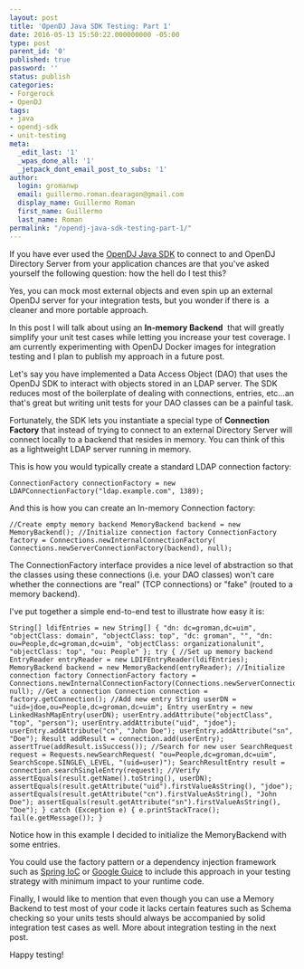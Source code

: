 ```yaml
---
layout: post
title: 'OpenDJ Java SDK Testing: Part 1'
date: 2016-05-13 15:50:22.000000000 -05:00
type: post
parent_id: '0'
published: true
password: ''
status: publish
categories:
- Forgerock
- OpenDJ
tags:
- java
- opendj-sdk
- unit-testing
meta:
  _edit_last: '1'
  _wpas_done_all: '1'
  _jetpack_dont_email_post_to_subs: '1'
author:
  login: gromanwp
  email: guillermo.roman.dearagon@gmail.com
  display_name: Guillermo Roman
  first_name: Guillermo
  last_name: Roman
permalink: "/opendj-java-sdk-testing-part-1/"
---
```

If you have ever used the [OpenDJ Java SDK](https://backstage.forgerock.com/#!/docs/opendj-ldap-sdk/2.6.11/sdk-release-notes) to connect to and OpenDJ Directory Server from your application chances are that you've asked yourself&nbsp;the following question: how the hell do I test this?

Yes, you can mock most external objects and even spin up an external OpenDJ server for your integration tests, but you wonder if there is &nbsp;a cleaner and more portable approach.

In this post I will talk about using an **In-memory Backend** &nbsp;that will greatly simplify your unit test cases while&nbsp;letting you increase your test coverage. I am currently experimenting with OpenDJ Docker images for integration testing and&nbsp;I plan to publish my approach in a future post.  
<!--more-->

Let's say you have implemented a Data Access Object (DAO) that uses the OpenDJ SDK to interact with objects stored in an LDAP server. The SDK reduces most of the boilerplate of dealing with connections, entries, etc...an that's great but writing unit tests for your DAO classes can be a painful task.

Fortunately, the SDK lets you instantiate a special type of **Connection Factory** that instead of trying to connect to an external Directory Server will connect locally to a backend that resides in memory. You can think of this as a lightweight LDAP server running in memory.

This is how you would typically create a standard LDAP connection factory:

```
ConnectionFactory connectionFactory = new LDAPConnectionFactory("ldap.example.com", 1389);
```

And this is how you can create an In-memory Connection factory:

```
//Create empty memory backend MemoryBackend backend = new MemoryBackend(); //Initialize connection factory ConnectionFactory factory = Connections.newInternalConnectionFactory( Connections.newServerConnectionFactory(backend), null);
```

The ConnectionFactory interface provides a nice level of abstraction so that the classes&nbsp;using these connections (i.e. your DAO classes) won't care whether the connections are "real" (TCP connections) or "fake" (routed to a memory backend).

I've put together a simple end-to-end test to illustrate how easy it is:

```
String[] ldifEntries = new String[] { "dn: dc=groman,dc=uim", "objectClass: domain", "objectClass: top", "dc: groman", "", "dn: ou=People,dc=groman,dc=uim", "objectClass: organizationalunit", "objectClass: top", "ou: People" }; try { //Set up memory backend EntryReader entryReader = new LDIFEntryReader(ldifEntries); MemoryBackend backend = new MemoryBackend(entryReader); //Initialize connection factory ConnectionFactory factory = Connections.newInternalConnectionFactory(Connections.newServerConnectionFactory(backend), null); //Get a connection Connection connection = factory.getConnection(); //Add new entry String userDN = "uid=jdoe,ou=People,dc=groman,dc=uim"; Entry userEntry = new LinkedHashMapEntry(userDN); userEntry.addAttribute("objectClass", "top", "person"); userEntry.addAttribute("uid", "jdoe"); userEntry.addAttribute("cn", "John Doe"); userEntry.addAttribute("sn", "Doe"); Result addResult = connection.add(userEntry); assertTrue(addResult.isSuccess()); //Search for new user SearchRequest request = Requests.newSearchRequest( "ou=People,dc=groman,dc=uim", SearchScope.SINGLE\_LEVEL, "(uid=user)"); SearchResultEntry result = connection.searchSingleEntry(request); //Verify assertEquals(result.getName().toString(), userDN); assertEquals(result.getAttribute("uid").firstValueAsString(), "jdoe"); assertEquals(result.getAttribute("cn").firstValueAsString(), "John Doe"); assertEquals(result.getAttribute("sn").firstValueAsString(), "Doe"); } catch (Exception e) { e.printStackTrace(); fail(e.getMessage()); }
```

Notice how in this example I decided to initialize the MemoryBackend with some entries.

You could use the factory pattern or a dependency injection framework such as [Spring IoC](http://docs.spring.io/autorepo/docs/spring/3.2.x/spring-framework-reference/html/beans.html)&nbsp;or [Google Guice](https://github.com/google/guice) to include this approach in your testing strategy with minimum impact to your runtime code.

Finally, I would like to mention that even though you can use a Memory Backend to test most of your code it lacks certain features such as Schema checking so your units tests should always be accompanied by solid integration test cases as well. More about integration testing in the next post.

Happy testing!

